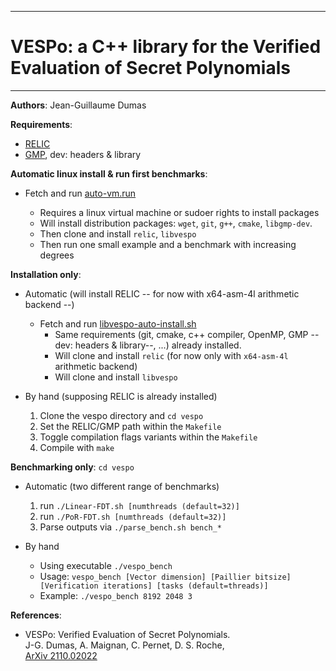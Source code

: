 --------------------------------------------------------------------------------
# VESPo: a C++ library for the Verified Evaluation of Secret Polynomials
--------------------------------------------------------------------------------

**Authors**:  Jean-Guillaume Dumas


**Requirements**:
- [RELIC](https://github.com/relic-toolkit/relic)
- [GMP](https://gmplib.org/), dev: headers & library



**Automatic linux install & run first benchmarks**:
- Fetch and run [auto-vm.run](https://raw.githubusercontent.com/jgdumas/vespo/main/auto-vm.run)

	- Requires a linux virtual machine or sudoer rights to install packages
	- Will install distribution packages: `wget`, `git`, `g++`, `cmake`, `libgmp-dev`.
	- Then clone and install `relic`, `libvespo`
	- Then run one small example and a benchmark with increasing degrees



**Installation only**:
- Automatic (will install RELIC -- for now with x64-asm-4l arithmetic backend --) 
	- Fetch and run [libvespo-auto-install.sh](https://raw.githubusercontent.com/jgdumas/vespo/main/libvespo-auto-install.sh)
		- Same requirements (git, cmake, c++ compiler, OpenMP, GMP --dev: headers & library--, ...) already installed.
		- Will clone and install `relic` (for now only with `x64-asm-4l` arithmetic backend)
		- Will clone and install `libvespo`

- By hand (supposing RELIC is already installed)
	1.  Clone the vespo directory and `cd vespo`
	2.  Set the RELIC/GMP path within the `Makefile`
	3.  Toggle compilation flags variants within the `Makefile`
	4.  Compile with `make`



**Benchmarking only**: `cd vespo`
- Automatic (two different range of benchmarks)
	1. run `./Linear-FDT.sh [numthreads (default=32)]`
	2. run `./PoR-FDT.sh [numthreads (default=32)]`
	3. Parse outputs via `./parse_bench.sh bench_*`

- By hand
	- Using executable `./vespo_bench`
	- Usage: `vespo_bench [Vector dimension] [Paillier bitsize] [Verification iterations] [tasks (default=threads)]`
	- Example: `./vespo_bench 8192 2048 3`  



**References**:
- VESPo: Verified Evaluation of Secret Polynomials.   
  J-G. Dumas, A. Maignan, C. Pernet, D. S. Roche,   
  [ArXiv 2110.02022](https://arxiv.org/abs/2110.02022)
